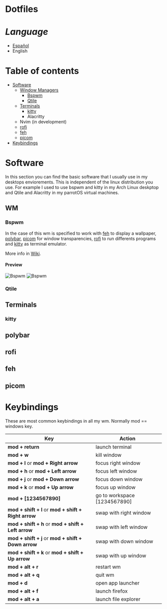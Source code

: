 # Dotfiles

# ***Language***

- [Español]()
- English

# Table of contents

- [Software](#Software)
    - [Window Managers](##WM)
        - [Bspwm](###Bspwm)
        - [Qtile](###Qtile)
    - [Terminals](##Terminals)
        - [kitty](###kitty)
        - Alacritty
    - Nvim (in development)
    - [rofi](##rofi)
    - [feh](##feh)
    - [picom](##picom)
- [Keybindings](#Keybindings)
    
# Software

In this section you can find the basic software that I usually use in my desktops enviorements.
This is independent of the linux distribution you use. For example I used to use bspwm and kitty in my Arch Linux deskptop and Qtile and Alacritty in my parrotOS virtual machines.

## WM

### Bspwm

In the case of this wm is specified to work with [feh](##feh) to display a wallpaper, [polybar](##polybar), [picom](##picom) for window transparencies, 
[rofi](##rofi) to run differents programs and [kitty](###kitty) as terminal emulator.

More info in [Wiki](https://github.com/baskerville/bspwm).

#### Preview

![Bspwm](.screenshots/bspwm_1.png)
![Bspwm](.screenshots/bspwm_2.png)

### Qtile 


## Terminals

### kitty

## polybar

## rofi

## feh

## picom

# Keybindings

These are most common keybindings in all my wm. Normally mod == windows key.

| Key                                                           | Action                         |
| ------------------------------------------------------------- | ------------------------------ |
| **mod + return**                                              | launch terminal                |
| **mod + w**                                                   | kill window                    |
| **mod + l** or **mod + Right arrow**                          | focus right window             |
| **mod + h** or **mod + Left arrow**                           | focus left window              |
| **mod + j** or **mod + Down arrow**                           | focus down window              |
| **mod + k** or **mod + Up arrow**                             | focus up window                |
| **mod + \[1234567890\]**                                      | go to workspace \[1234567890\] |
| **mod + shift + l** or **mod + shift + Right arrow**          | swap with right window         |
| **mod + shift + h** or **mod + shift + Left arrow**           | swap with left window          |
| **mod + shift + j** or **mod + shift + Down arrow**           | swap with down window          |
| **mod + shift + k** or **mod + shift + Up arrow**             | swap with up window            |
| **mod + alt + r**                                             | restart wm                     |
| **mod + alt + q**                                             | quit wm                        |
| **mod + d**                                                   | open app launcher              |
| **mod + alt + f**                                             | launch firefox                 |
| **mod + alt + a**                                             | launch file explorer           |

